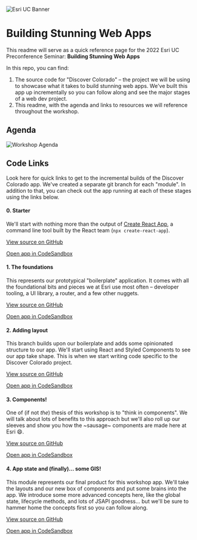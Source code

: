 ![Esri UC Banner](https://github.com/EsriPS/stunning-webapps-2022/blob/main/uc-banner.png)

# Building Stunning Web Apps

This readme will serve as a quick reference page for the 2022 Esri UC Preconference Seminar: **Building Stunning Web Apps**

In this repo, you can find:

1. The source code for "Discover Colorado" – the project we will be using to showcase what it takes to build stunning web apps. We've built this app up incrementally so you can follow along and see the major stages of a web dev project.
2. This readme, with the agenda and links to resources we will reference throughout the workshop.

## Agenda

![Workshop Agenda](https://github.com/EsriPS/stunning-webapps-2022/blob/main/agenda.png)

## Code Links

Look here for quick links to get to the incremental builds of the Discover Colorado app. We've created a separate git branch for each "module". In addition to that, you can check out the app running at each of these stages using the links below.

#### 0. Starter

We'll start with nothing more than the output of [Create React App](https://create-react-app.dev/), a command line tool built by the React team (`npx create-react-app`).

[View source on GitHub](https://github.com/EsriPS/building-stunning-webapps-2022/tree/0-starter)

[Open app in CodeSandbox](https://codesandbox.io/s/github/EsriPS/building-stunning-webapps-2022/tree/0-starter)

#### 1. The foundations

This represents our prototypical "boilerplate" application. It comes with all the foundational bits and pieces we at Esri use most often – developer tooling, a UI library, a router, and a few other nuggets.

[View source on GitHub](https://github.com/EsriPS/building-stunning-webapps-2022/tree/1-foundations)

[Open app in CodeSandbox](https://codesandbox.io/s/github/EsriPS/building-stunning-webapps-2022/tree/1-foundations)

#### 2. Adding layout

This branch builds upon our boilerplate and adds some opinionated structure to our app. We'll start using React and Styled Components to see our app take shape. This is when we start writing code specific to the Discover Colorado project.

[View source on GitHub](https://github.com/EsriPS/building-stunning-webapps-2022/tree/2-layout)

[Open app in CodeSandbox](https://codesandbox.io/s/github/EsriPS/building-stunning-webapps-2022/tree/2-layout)

#### 3. Components!

One of (if not _the_) thesis of this workshop is to "think in components". We will talk about lots of benefits to this approach but we'll also roll up our sleeves and show you how the ~sausage~ components are made here at Esri 😄.

[View source on GitHub](https://github.com/EsriPS/building-stunning-webapps-2022/tree/3-components)

[Open app in CodeSandbox](https://codesandbox.io/s/github/EsriPS/building-stunning-webapps-2022/tree/3-components)

#### 4. App state and (finally)... some GIS!

This module represents our final product for this workshop app. We'll take the layouts and our new box of components and put some brains into the app. We introduce some more advanced concepts here, like the global state, lifecycle methods, and lots of JSAPI goodness... but we'll be sure to hammer home the concepts first so you can follow along.

[View source on GitHub](https://github.com/EsriPS/building-stunning-webapps-2022/tree/4-state-and-map)

[Open app in CodeSandbox](https://codesandbox.io/s/github/EsriPS/building-stunning-webapps-2022/tree/4-state-and-map)
